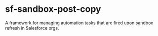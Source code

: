 # sf-sandbox-post-copy
A framework for managing automation tasks that are fired upon sandbox refresh in Salesforce orgs. 

